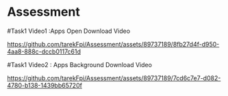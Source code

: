 # Assessment


#Task1 Video1 :Apps Open Download Video

https://github.com/tarekFpi/Assessment/assets/89737189/8fb27d4f-d950-4aa8-888c-dccb0117c61d

#Task1 Video2 : Apps Background Download Video

https://github.com/tarekFpi/Assessment/assets/89737189/7cd6c7e7-d082-4780-b138-1439bb65720f



